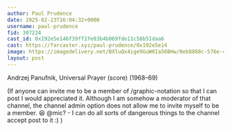 ```yaml
---
author: Paul Prudence
date: 2025-02-23T16:04:32+0000
username: paul-prudence
fid: 307224
cast_id: 0x192e5e146f39ff2fe03b4b069fde11c58b51daa6
cast: https://farcaster.xyz/paul-prudence/0x192e5e14
image: https://imagedelivery.net/BXluQx4ige9GuW0Ia56BHw/0eb8868c-576e-400d-3433-d5c3c8e7ce00/original
layout: post
---
```


Andrzej Panufnik,
Universal Prayer (score) (1968–69)

(If anyone can invite me to be a member of /graphic-notation so that I can post I would appreciated it. Although I am somehow a moderator of that channel, the channel admin option does not allow me to invite myself to be a member. 😆 @mic? - I can do all sorts of dangerous things to the channel accept post to it :) )

<img src='https://imagedelivery.net/BXluQx4ige9GuW0Ia56BHw/0eb8868c-576e-400d-3433-d5c3c8e7ce00/original' alt='' referrerpolicy='no-referrer'/>
